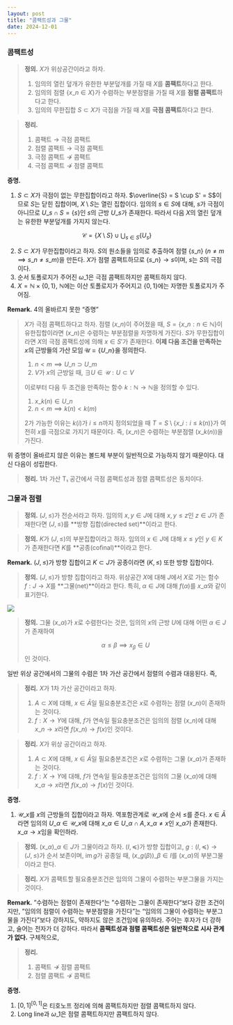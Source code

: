 ```yaml
---
layout: post
title: "콤팩트성과 그물"
date: 2024-12-01
---
```



### 콤팩트성
> **정의.** $X$가 위상공간이라고 하자.
> 
> 1. 임의의 열린 덮개가 유한한 부분덮개를 가질 때 $X$를 **콤팩트**하다고 한다.
> 2. 임의의 점렬 $\lbrace x\_n \in X \rbrace$가 수렴하는 부분점렬을 가질 때 $X$를 **점렬 콤팩트**하다고 한다.
> 3. 임의의 무한집합 $S \subset X$가 극점을 가질 때 $X$를 **극점 콤팩트**하다고 한다.

> **정리.**
>
> 1. 콤팩트 $\rightarrow$ 극점 콤팩트
> 2. 점렬 콤팩트 $\rightarrow$ 극점 콤팩트
> 3. 극점 콤팩트 $\not\rightarrow$ 콤팩트
> 4. 극점 콤팩트 $\not\rightarrow$ 점렬 콤팩트


**증명.**

1. $S \subset X$가 극점이 없는 무한집합이라고 하자. $\overline{S} = S \cup S' = S$이므로 $S$는 닫힌 집합이며, $X \setminus S$는 열린 집합이다. 임의의 $s \in S$에 대해, $s$가 극점이 아니므로 $U\_s \cap S = \lbrace  s \rbrace$인 $s$의 근방 $U\_s$가 존재한다. 따라서 다음 $X$의 열린 덮개는 유한한 부분덮개를 가지지 않는다.

$$
\mathcal{C} = \lbrace  X \setminus S \rbrace \cup \bigcup_{s \in S} \lbrace  U_s \rbrace
$$

2. $S \subset X$가 무한집합이라고 하자. $S$의 원소들을 임의로 추출하여 점렬 $\lbrace  s\_n \rbrace \;(n \neq m \implies s\_n \neq s\_m)$을 만든다. $X$가 점렬 콤팩트하므로 $\lbrace  s\_n \rbrace → s$이며, $s$는 $S$의 극점이다.
3. 순서 토폴로지가 주어진 $\omega\_1$은 극점 콤팩트하지만 콤팩트하지 않다.
4. $X = \mathbb{N} \times \lbrace  0, 1 \rbrace$, $\mathbb{N}$에는 이산 토폴로지가 주어지고 $\lbrace  0, 1\rbrace$에는 자명한 토폴로지가 주어짐.

**Remark.** 4의 올바르지 못한 “증명”

> $X$가 극점 콤팩트하다고 하자. 점렬 $(x\_n)$이 주어졌을 때, $S = \lbrace  x\_n : n \in \mathbb{N}\rbrace$이 유한집합이라면 $(x\_n)$은 수렴하는 부분점렬을 자명하게 가진다. $S$가 무한집합이라면 $X$의 극점 콤팩트성에 의해 $x \in S'$가 존재한다. **이제 다음 조건을 만족하는 $x$의 근방들의 가산 모임 $\mathcal{U} = \lbrace  U\_n \rbrace$을 정의한다.**
>
> 1. $n < m \implies U\_n \supset U\_m$
> 2. $V$가 $x$의 근방일 때, $\exists U \in \mathcal{U} : U \subset V$
>
> 이로부터 다음 두 조건을 만족하는 함수 $k: \mathbb{N} → \mathbb{N}$을 정의할 수 있다.
>
> 1. $x\_{k(n)} \in U\_n$
> 2. $n < m \implies k(n) < k(m)$
>
> 2가 가능한 이유는 $k(i)$가 $i \leq n$까지 정의되었을 때 $T = S \setminus \lbrace  x\_i : i \leq k(n) \rbrace$가 여전히 $x$를 극점으로 가지기 때문이다. 즉, $(x\_n)$은 수렴하는 부분점렬 $(x\_{k(n)})$을 가진다.

위 증명이 올바르지 않은 이유는 볼드체 부분이 일반적으로 가능하지 않기 때문이다. 대신 다음이 성립한다.

> **정리.** 1차 가산 T₁ 공간에서 극점 콤팩트성과 점렬 콤팩트성은 동치이다.



### 그물과 점렬

> **정의.** $(J, \leq)$가 전순서라고 하자. 임의의 $x, y \in J$에 대해 $x, y \leq z$인 $z \in J$가 존재한다면 $(J, \leq)$를 **방향 집합(directed set)**이라고 한다.

> **정의.** $K$가 $(J, \leq)$의 부분집합이라고 하자. 임의의 $x \in J$에 대해 $x \leq y$인 $y \in K$가 존재한다면 $K$를 **공종(cofinal)**이라고 한다.

**Remark.** $(J, \leq)$가 방향 집합이고 $K \subset J$가 공종이라면 $(K, \leq)$ 또한 방향 집합이다.

> **정의.** $(J, \leq)$가 방향 집합이라고 하자. 위상공간 $X$에 대해 $J$에서 $X$로 가는 함수 $f: J → X$를 **그물(net)**이라고 한다. 특히, $\alpha \in J$에 대해 $f(\alpha)$를 $x\_\alpha$와 같이 표기한다.

![](https://velog.velcdn.com/images/dimenerno/post/9012f74b-245b-413c-8df4-f6ae30ebf7b3/image.png)

> **정의.** 그물 $(x\_\alpha)$가 $x$로 수렴한다는 것은, 임의의 $x$의 근방 $U$에 대해 어떤 $\alpha \in J$가 존재하여
>
> $$
> \alpha \leq \beta \implies x_\beta \in U
> $$
> 인 것이다.

일반 위상 공간에서의 그물의 수렴은 1차 가산 공간에서 점렬의 수렴과 대응된다. 즉,

> **정리.** $X$가 1차 가산 공간이라고 하자.
>
> 1. $A \subset X$에 대해, $x \in \bar{A}$일 필요충분조건은 $x$로 수렴하는 점렬 $(x\_n)$이 존재하는 것이다.
> 2. $f: X → Y$에 대해, $f$가 연속일 필요충분조건은 임의의 점렬 $(x\_n)$에 대해 $x\_n → x$라면  $f(x\_n) → f(x)$인 것이다. 

> **정리.** $X$가 위상 공간이라고 하자.
>
> 1. $A \subset X$에 대해, $x \in \bar{A}$일 필요충분조건은 $x$로 수렴하는 그물 $(x\_\alpha)$가 존재하는 것이다.
> 2. $f: X → Y$에 대해, $f$가 연속일 필요충분조건은 임의의 그물 $(x\_\alpha)$에 대해 $x\_\alpha → x$라면  $f(x\_\alpha) → f(x)$인 것이다. 

**증명.**

1. $\mathcal{U}\_x$를 $x$의 근방들의 집합이라고 하자. 역포함관계로 $\mathcal{U}\_x$에 순서 $\leq$를 준다. $x \in \bar{A}$라면 임의의 $U\_\alpha \in \mathcal{U}\_x$에 대해 $x\_\alpha \in U\_\alpha \cap A, x\_\alpha \neq x$인 $x\_\alpha$가 존재한다. $x\_\alpha → x$임을 확인하라.

> **정의.** $(x\_\alpha)\_{\alpha \in J}$가 그물이라고 하자. $(I, \preceq)$가 방향 집합이고, $g: (I, \preceq) → (J, \leq)$가 순서 보존이며, $\operatorname{im}g$가 공종일 때, $(x\_{g(\beta)})\_{\beta \in I}$를 $(x\_\alpha)$의 부분그물이라고 한다.

> **정리.** $X$가 콤팩트할 필요충분조건은 임의의 그물이 수렴하는 부분그물을 가지는 것이다.

**Remark.** ”수렴하는 점렬이 존재한다“는 ”수렴하는 그물이 존재한다“보다 강한 조건이지만, ”임의의 점렬이 수렴하는 부분점렬을 가진다”는 “임의의 그물이 수렴하는 부분그물을 가진다”보다 강하지도, 약하지도 않은 조건임에 유의하라. 주어는 후자가 더 강하고, 술어는 전자가 더 강하다. 따라서 **콤팩트성과 점렬 콤팩트성은 일반적으로 시사 관계가 없다.** 구체적으로,

> **정리.**
>
> 1. 콤팩트 $\not\rightarrow$ 점렬 콤팩트
> 2. 점렬 콤팩트 $\not\rightarrow$ 콤팩트

**증명.**

1. $[0, 1]^{[0, 1]}$은 티호노프 정리에 의해 콤팩트하지만 점렬 콤팩트하지 않다.
2. Long line과 $\omega\_1$은 점렬 콤팩트하지만 콤팩트하지 않다.
